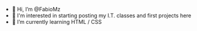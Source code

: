 - 👋 Hi, I’m @FabioMz
- 👀 I'm interested in starting posting my I.T. classes and first projects here
- 🌱 I’m currently learning HTML / CSS

<!---
FabioMz/FabioMz is a ✨ special ✨ repository because its `README.md` (this file) appears on your GitHub profile.
You can click the Preview link to take a look at your changes.
--->
